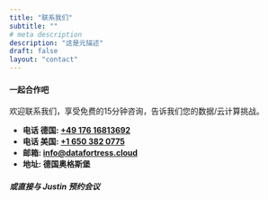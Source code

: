 ```yaml
---
title: "联系我们"
subtitle: ""
# meta description
description: "这是元描述"
draft: false
layout: "contact"
---
```



#### 一起合作吧

欢迎联系我们，享受免费的15分钟咨询，告诉我们您的数据/云计算挑战。

* **电话 德国: <a href="tel:+4917616813692">+49 176 16813692</a>** 
* **电话 美国:  <a href="tel:+16503820775">+1 650 382 0775</a>** 
* **邮箱: info@datafortress.cloud**
* **地址: 德国奥格斯堡**

##### 或直接与 Justin 预约会议